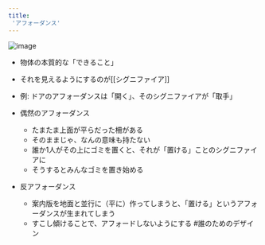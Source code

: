 ```yaml
---
title:
 'アフォーダンス'
---
```


![image](https://gyazo.com/04d12a66867f4e4606ad6a7c70353b77/thumb/1000)
- 物体の本質的な「できること」
- それを見えるようにするのが[[シグニファイア]]

- 例: ドアのアフォーダンスは「開く」、そのシグニファイアが「取手」

- 偶然のアフォーダンス
    - たまたま上面が平らだった柵がある
    - そのままじゃ、なんの意味も持たない
    - 誰か1人がその上にゴミを置くと、それが「置ける」ことのシグニファイアに
    - そうするとみんなゴミを置き始める

- 反アフォーダンス
    - 案内版を地面と並行に（平に）作ってしまうと、「置ける」というアフォーダンスが生まれてしまう
    - すこし傾けることで、アフォードしないようにする
#誰のためのデザイン